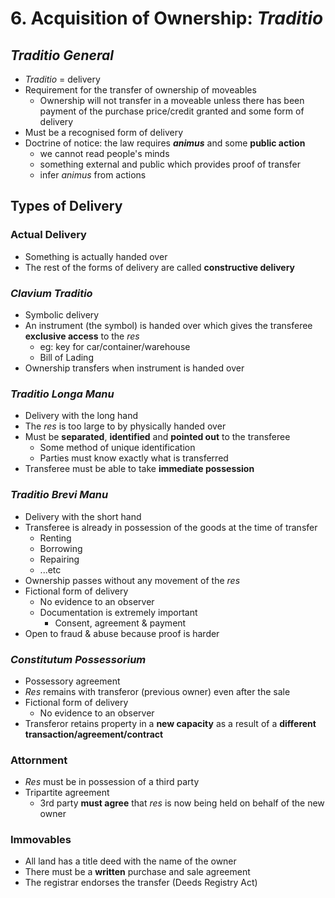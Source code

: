 # 6. Acquisition of Ownership: *Traditio*


## *Traditio General*
- *Traditio* = delivery
- Requirement for the transfer of ownership of moveables
    - Ownership will not transfer in a moveable unless there has been payment
        of the purchase price/credit granted and some form of delivery
- Must be a recognised form of delivery
- Doctrine of notice: the law requires ***animus*** and some **public action**
    - we cannot read people's minds
    - something external and public which provides proof of transfer
    - infer *animus* from actions

## Types of Delivery


### Actual Delivery
- Something is actually handed over
- The rest of the forms of delivery are called **constructive delivery**


### *Clavium Traditio*
- Symbolic delivery
- An instrument (the symbol) is handed over which gives the transferee
    **exclusive access** to the *res*
    - eg: key for car/container/warehouse
    - Bill of Lading
- Ownership transfers when instrument is handed over


### *Traditio Longa Manu*
- Delivery with the long hand
- The *res* is too large to by physically handed over
- Must be **separated**, **identified** and **pointed out** to the transferee
    - Some method of unique identification
    - Parties must know exactly what is transferred
- Transferee must be able to take **immediate possession**


### *Traditio Brevi Manu*
- Delivery with the short hand
- Transferee is already in possession of the goods at the time of transfer
    - Renting
    - Borrowing
    - Repairing
    - ...etc
- Ownership passes without any movement of the *res*
- Fictional form of delivery
    - No evidence to an observer
    - Documentation is extremely important
        - Consent, agreement & payment
- Open to fraud & abuse because proof is harder


### *Constitutum Possessorium*
- Possessory agreement
- *Res* remains with transferor (previous owner) even after the sale
- Fictional form of delivery
    - No evidence to an observer
- Transferor retains property in a **new capacity** as a result of a
    **different transaction/agreement/contract**


### Attornment
- *Res* must be in possession of a third party
- Tripartite agreement
    - 3rd party **must agree** that *res* is now being held on behalf of the
        new owner


### Immovables
- All land has a title deed with the name of the owner
- There must be a **written** purchase and sale agreement
- The registrar endorses the transfer (Deeds Registry Act)



